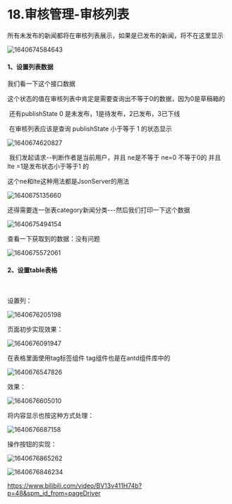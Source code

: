# 18.审核管理-审核列表



​	所有未发布的新闻都将在审核列表展示，如果是已发布的新闻，将不在这里显示

![1640674584643](../../../../.vuepress/public/images/1640674584643.png)





#### 1、设置列表数据



我们看一下这个接口数据

​		这个状态的值在审核列表中肯定是需要查询出不等于0的数据，因为0是草稿箱的

​	还有publishState 0 是未发布，1是待发布，2已发布，3已下线

​	在审核列表应该是查询 publishState 小于等于 1 的状态显示

![1640674620827](../../../../.vuepress/public/images/1640674620827.png)



​	我们发起请求--判断作者是当前用户，并且 ne是不等于 ne=0 不等于0的 并且 lte =1是发布状态小于等于1 的

这个ne和lte这种用法都是JsonServer的用法

![1640675135660](../../../../.vuepress/public/images/1640675135660.png)





还得需要连一张表category新闻分类---然后我们打印一下这个数据

![1640675494154](../../../../.vuepress/public/images/1640675494154.png)





查看一下获取到的数据：没有问题

![1640675572061](../../../../.vuepress/public/images/1640675572061.png)







#### 2、设置table表格

​	

设置列：

![1640676205198](../../../../.vuepress/public/images/1640676205198.png)









页面初步实现效果：

![1640676091947](../../../../.vuepress/public/images/1640676091947.png)





在表格里面使用tag标签组件 tag组件也是在antd组件库中的

![1640676547826](../../../../.vuepress/public/images/1640676547826.png)



效果：

![1640676605010](../../../../.vuepress/public/images/1640676605010.png)

将内容显示也按这种方式处理：

![1640676687158](../../../../.vuepress/public/images/1640676687158.png)





操作按钮的实现：

![1640676865262](../../../../.vuepress/public/images/1640676865262.png)



![1640676846234](../../../../.vuepress/public/images/1640676846234.png)

https://www.bilibili.com/video/BV13v411H74b?p=48&spm_id_from=pageDriver




























































































































































